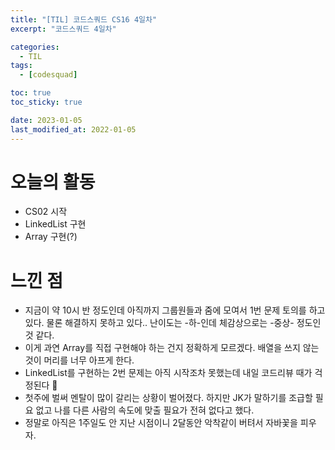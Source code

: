 ```yaml
---
title: "[TIL] 코드스쿼드 CS16 4일차"
excerpt: "코드스쿼드 4일차"

categories:
  - TIL
tags:
  - [codesquad]

toc: true
toc_sticky: true

date: 2023-01-05
last_modified_at: 2022-01-05
---
```


# 오늘의 활동
- CS02 시작
- LinkedList 구현
- Array 구현(?)

# 느낀 점

- 지금이 약 10시 반 정도인데 아직까지 그룹원들과 줌에 모여서 1번 문제 토의를 하고 있다. 물론 해결하지 못하고 있다.. 난이도는 -하-인데 체감상으로는 -중상- 정도인 것 같다.
- 이게 과연 Array를 직접 구현해야 하는 건지 정확하게 모르겠다. 배열을 쓰지 않는 것이 머리를 너무 아프게 한다.
- LinkedList를 구현하는 2번 문제는 아직 시작조차 못했는데 내일 코드리뷰 때가 걱정된다 🥲
- 첫주에 벌써 멘탈이 많이 갈리는 상황이 벌어졌다. 하지만 JK가 말하기를 조급할 필요 없고 나를 다른 사람의 속도에 맞출 필요가 전혀 없다고 했다.
- 정말로 아직은 1주일도 안 지난 시점이니 2달동안 악착같이 버텨서 자바꽃을 피우자.